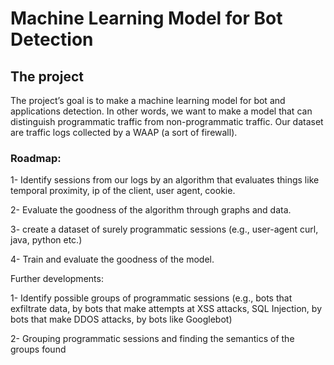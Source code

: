 # Machine Learning Model for Bot Detection

## The project
The project’s goal is to make a machine learning model for bot and applications detection. In other words, we want to make a model that can distinguish programmatic traffic from non-programmatic traffic. Our dataset are traffic logs collected by a WAAP (a sort of firewall). 

### Roadmap:

1- Identify sessions from our logs by an algorithm that evaluates things like temporal proximity, ip of the client, user agent, cookie.

2- Evaluate the goodness of the algorithm through graphs and data.

3- create a dataset of surely programmatic sessions (e.g., user-agent curl, java, python etc.)

4- Train and evaluate the goodness of the model.

Further developments:

1- Identify possible groups of programmatic sessions (e.g., bots that exfiltrate data, by bots that make attempts at XSS attacks, SQL Injection, by bots that make DDOS attacks, by bots like Googlebot)

2- Grouping programmatic sessions and finding the semantics of the groups found
